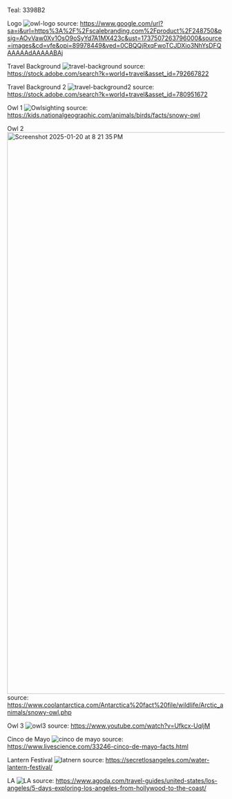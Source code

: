 Teal: 3398B2

Logo
![owl-logo](https://github.com/user-attachments/assets/e59de49b-3abb-4190-a419-7026564879d7)
source: https://www.google.com/url?sa=i&url=https%3A%2F%2Fscalebranding.com%2Fproduct%2F248750&psig=AOvVaw0Xv1OsO9oSyYd7A1MX423c&ust=1737507263796000&source=images&cd=vfe&opi=89978449&ved=0CBQQjRxqFwoTCJDXio3NhYsDFQAAAAAdAAAAABAj

Travel Background
![travel-background](https://github.com/user-attachments/assets/3a337521-dea2-4bcf-87aa-785e211fce08)
source: https://stock.adobe.com/search?k=world+travel&asset_id=792667822

Travel Background 2
![travel-background2](https://github.com/user-attachments/assets/dbfbc2a6-c4f1-451f-bae9-56ddf4110f5c)
source: https://stock.adobe.com/search?k=world+travel&asset_id=780951672 

Owl 1
![Owlsighting](https://github.com/user-attachments/assets/6e19dc31-882a-45d0-8b25-f9a58262aa6c)
source: https://kids.nationalgeographic.com/animals/birds/facts/snowy-owl

Owl 2
<img width="1298" alt="Screenshot 2025-01-20 at 8 21 35 PM" src="https://github.com/user-attachments/assets/76a87d78-37ce-4a8b-9ea9-998d98e5da63" />
source: https://www.coolantarctica.com/Antarctica%20fact%20file/wildlife/Arctic_animals/snowy-owl.php

Owl 3
![owl3](https://github.com/user-attachments/assets/c8081840-0bf2-43a0-aeb8-a83eeec254d3)
source: https://www.youtube.com/watch?v=Ufkcx-UqljM

Cinco de Mayo
![cinco de mayo](https://github.com/user-attachments/assets/d5714fd9-5415-4c6c-8adc-2525dcf6585e)
source: https://www.livescience.com/33246-cinco-de-mayo-facts.html

Lantern Festival
![latnern](https://github.com/user-attachments/assets/579a03aa-3b84-437d-b64e-98c0083188c3)
source: https://secretlosangeles.com/water-lantern-festival/

LA
![LA](https://github.com/user-attachments/assets/b592640d-42d4-440b-8bb7-eca679c9e0fb)
source: https://www.agoda.com/travel-guides/united-states/los-angeles/5-days-exploring-los-angeles-from-hollywood-to-the-coast/
